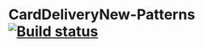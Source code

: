 # CardDeliveryNew-Patterns [![Build status](https://ci.appveyor.com/api/projects/status/62dfvwnw1oa3lj47?svg=true)](https://ci.appveyor.com/project/Purpurova-k/carddeliverynew-patterns)
